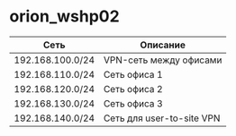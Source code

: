 # orion_wshp02

| Сеть               | Описание                          |
|--------------------|-----------------------------------|
| 192.168.100.0/24    | VPN-сеть между офисами            |
| 192.168.110.0/24    | Сеть офиса 1                      |
| 192.168.120.0/24    | Сеть офиса 2                      |
| 192.168.130.0/24    | Сеть офиса 3                      |
| 192.168.140.0/24    | Сеть для user-to-site VPN         |
#
